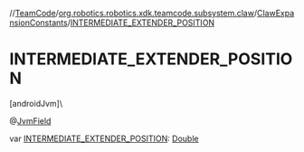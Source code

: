 //[TeamCode](../../../index.md)/[org.robotics.robotics.xdk.teamcode.subsystem.claw](../index.md)/[ClawExpansionConstants](index.md)/[INTERMEDIATE_EXTENDER_POSITION](-i-n-t-e-r-m-e-d-i-a-t-e_-e-x-t-e-n-d-e-r_-p-o-s-i-t-i-o-n.md)

# INTERMEDIATE_EXTENDER_POSITION

[androidJvm]\

@[JvmField](https://kotlinlang.org/api/latest/jvm/stdlib/kotlin.jvm/-jvm-field/index.html)

var [INTERMEDIATE_EXTENDER_POSITION](-i-n-t-e-r-m-e-d-i-a-t-e_-e-x-t-e-n-d-e-r_-p-o-s-i-t-i-o-n.md): [Double](https://kotlinlang.org/api/latest/jvm/stdlib/kotlin/-double/index.html)
